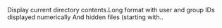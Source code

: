 Display current directory contents.Long format with user and group IDs displayed numerically And hidden files (starting with..
